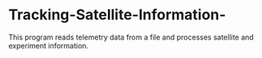 # Tracking-Satellite-Information-
This program reads telemetry data from a file and processes satellite and experiment information. 
